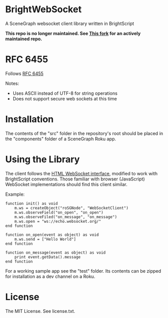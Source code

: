 # BrightWebSocket

A SceneGraph websocket client library written in BrightScript

**This repo is no longer maintained. See [This fork](https://github.com/SuitestAutomation/BrightWebSocket) for an actively maintained repo.**

# RFC 6455

Follows [RFC 6455](https://tools.ietf.org/html/rfc6455)

Notes:

- Uses ASCII instead of UTF-8 for string operations
- Does not support secure web sockets at this time

# Installation

The contents of the "src" folder in the repository's root should be placed
 in the "components" folder of a SceneGraph Roku app.
 
# Using the Library

The client follows the 
 [HTML WebSocket interface](https://html.spec.whatwg.org/multipage/web-sockets.html#the-websocket-interface), 
 modified to work with BrightScript conventions. Those familiar with browser
 (JavaScript) WebSocket implementations should find this client similar.

Example:

```brightscript
function init() as void
    m.ws = createObject("roSGNode", "WebSocketClient")
    m.ws.observeField("on_open", "on_open")
    m.ws.observeFiled("on_message", "on_message")
    m.ws.open = "ws://echo.websocket.org/"
end function

function on_open(event as object) as void
    m.ws.send = ["Hello World"]
end function

function on_message(event as object) as void
    print event.getData().message
end function
```

For a working sample app see the "test" folder. Its contents can be zipped for
 installation as a dev channel on a Roku.

# License

The MIT License. See license.txt.
